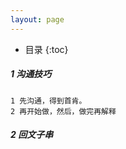 ```yaml
---
layout: page
---
```


*  目录
{:toc}


##### 1 沟通技巧

```
1 先沟通，得到首肯。
2 再开始做，然后，做完再解释
```

##### 2 回文子串

```

```

